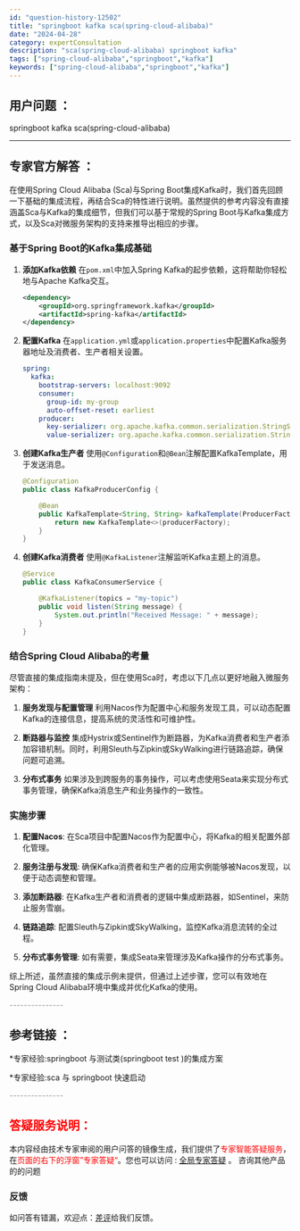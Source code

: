 ```yaml
---
id: "question-history-12502"
title: "springboot kafka sca(spring-cloud-alibaba)"
date: "2024-04-28"
category: expertConsultation
description: "sca(spring-cloud-alibaba) springboot kafka"
tags: ["spring-cloud-alibaba","springboot","kafka"]
keywords: ["spring-cloud-alibaba","springboot","kafka"]
---
```


## 用户问题 ： 
 springboot kafka sca(spring-cloud-alibaba) 

---------------
## 专家官方解答 ：

在使用Spring Cloud Alibaba (Sca)与Spring Boot集成Kafka时，我们首先回顾一下基础的集成流程，再结合Sca的特性进行说明。虽然提供的参考内容没有直接涵盖Sca与Kafka的集成细节，但我们可以基于常规的Spring Boot与Kafka集成方式，以及Sca对微服务架构的支持来推导出相应的步骤。

### 基于Spring Boot的Kafka集成基础

1. **添加Kafka依赖**
   在`pom.xml`中加入Spring Kafka的起步依赖，这将帮助你轻松地与Apache Kafka交互。
   ```xml
   <dependency>
       <groupId>org.springframework.kafka</groupId>
       <artifactId>spring-kafka</artifactId>
   </dependency>
   ```

2. **配置Kafka**
   在`application.yml`或`application.properties`中配置Kafka服务器地址及消费者、生产者相关设置。
   ```yaml
   spring:
     kafka:
       bootstrap-servers: localhost:9092
       consumer:
         group-id: my-group
         auto-offset-reset: earliest
       producer:
         key-serializer: org.apache.kafka.common.serialization.StringSerializer
         value-serializer: org.apache.kafka.common.serialization.StringSerializer
   ```

3. **创建Kafka生产者**
   使用`@Configuration`和`@Bean`注解配置KafkaTemplate，用于发送消息。
   ```java
   @Configuration
   public class KafkaProducerConfig {
   
       @Bean
       public KafkaTemplate<String, String> kafkaTemplate(ProducerFactory<String, String> producerFactory) {
           return new KafkaTemplate<>(producerFactory);
       }
   }
   ```

4. **创建Kafka消费者**
   使用`@KafkaListener`注解监听Kafka主题上的消息。
   ```java
   @Service
   public class KafkaConsumerService {
   
       @KafkaListener(topics = "my-topic")
       public void listen(String message) {
           System.out.println("Received Message: " + message);
       }
   }
   ```

### 结合Spring Cloud Alibaba的考量

尽管直接的集成指南未提及，但在使用Sca时，考虑以下几点以更好地融入微服务架构：

1. **服务发现与配置管理**
   利用Nacos作为配置中心和服务发现工具，可以动态配置Kafka的连接信息，提高系统的灵活性和可维护性。

2. **断路器与监控**
   集成Hystrix或Sentinel作为断路器，为Kafka消费者和生产者添加容错机制。同时，利用Sleuth与Zipkin或SkyWalking进行链路追踪，确保问题可追溯。

3. **分布式事务**
   如果涉及到跨服务的事务操作，可以考虑使用Seata来实现分布式事务管理，确保Kafka消息生产和业务操作的一致性。

### 实施步骤

1. **配置Nacos**: 在Sca项目中配置Nacos作为配置中心，将Kafka的相关配置外部化管理。

2. **服务注册与发现**: 确保Kafka消费者和生产者的应用实例能够被Nacos发现，以便于动态调整和管理。

3. **添加断路器**: 在Kafka生产者和消费者的逻辑中集成断路器，如Sentinel，来防止服务雪崩。

4. **链路追踪**: 配置Sleuth与Zipkin或SkyWalking，监控Kafka消息流转的全过程。

5. **分布式事务管理**: 如有需要，集成Seata来管理涉及Kafka操作的分布式事务。

综上所述，虽然直接的集成示例未提供，但通过上述步骤，您可以有效地在Spring Cloud Alibaba环境中集成并优化Kafka的使用。


<font color="#949494">---------------</font> 


## 参考链接 ：

*专家经验:springboot 与测试类(springboot test )的集成方案 
 
 *专家经验:sca 与 springboot 快速启动 


 <font color="#949494">---------------</font> 
 


## <font color="#FF0000">答疑服务说明：</font> 

本内容经由技术专家审阅的用户问答的镜像生成，我们提供了<font color="#FF0000">专家智能答疑服务</font>，在<font color="#FF0000">页面的右下的浮窗”专家答疑“</font>。您也可以访问 : [全局专家答疑](https://opensource.alibaba.com/chatBot) 。 咨询其他产品的的问题

### 反馈
如问答有错漏，欢迎点：[差评](https://ai.nacos.io/user/feedbackByEnhancerGradePOJOID?enhancerGradePOJOId=12595)给我们反馈。
